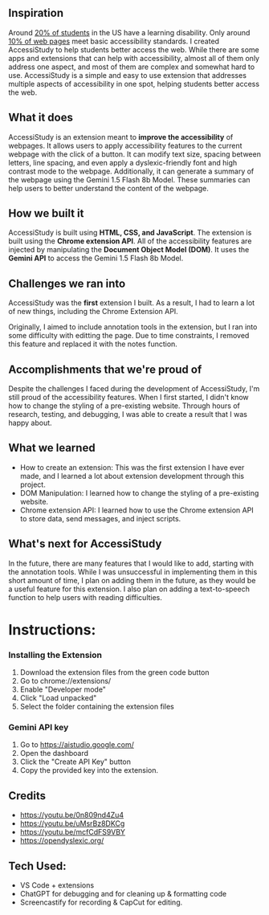 ## Inspiration
Around [20% of students](https://ncld.org/wp-content/uploads/2023/07/NCLD_2016%E2%80%932017-Annual-Report-1.pdf) in the US have a learning disability. Only around [10% of web pages](https://webaim.org/projects/million/) meet basic accessibility standards. I created AccessiStudy to help students better access the web. While there are some apps and extensions that can help with accessibility, almost all of them only address one aspect, and most of them are complex and somewhat hard to use. AccessiStudy is a simple and easy to use extension that addresses multiple aspects of accessibility in one spot, helping students better access the web.

## What it does
AccessiStudy is an extension meant to **improve the accessibility** of webpages. It allows users to apply accessibility features to the current webpage with the click of a button. It can modify text size, spacing between letters, line spacing, and even apply a dyslexic-friendly font and high contrast mode to the webpage. Additionally, it can generate a summary of the webpage using the Gemini 1.5 Flash 8b Model. These summaries can help users to better understand the content of the webpage. 



## How we built it

AccessiStudy is built using **HTML, CSS, and JavaScript**. The extension is built using the **Chrome extension API**. All of the accessibility features are injected by manipulating the **Document Object Model (DOM)**. It uses the **Gemini API** to access the Gemini 1.5 Flash 8b Model.

## Challenges we ran into

AccessiStudy was the **first** extension I built. As a result, I had to learn a lot of new things, including the Chrome Extension API. 

Originally, I aimed to include annotation tools in the extension, but I ran into some difficulty with editting the page. Due to time constraints, I removed this feature and replaced it with the notes function. 

## Accomplishments that we're proud of

Despite the challenges I faced during the development of AccessiStudy, I'm still proud of the accessibility features. When I first started, I didn't know how to change the styling of a pre-existing website. Through hours of research, testing, and debugging, I was able to create a result that I was happy about. 

## What we learned
- How to create an extension: This was the first extension I have ever made, and I learned a lot about extension development through this project.
- DOM Manipulation: I learned how to change the styling of a pre-existing website.
- Chrome extension API: I learned how to use the Chrome extension API to store data, send messages, and inject scripts.


## What's next for AccessiStudy
In the future, there are many features that I would like to add, starting with the annotation tools. While I was unsuccessful in implementing them in this short amount of time, I plan on adding them in the future, as they would be a useful feature for this extension. I also plan on adding a text-to-speech function to help users with reading difficulties. 

# Instructions:
### Installing the Extension
1. Download the extension files from the green code button
2. Go to chrome://extensions/
3. Enable "Developer mode"
4. Click "Load unpacked"
5. Select the folder containing the extension files

### Gemini API key
1. Go to https://aistudio.google.com/
2. Open the dashboard
3. Click the "Create API Key" button
4. Copy the provided key into the extension.



## Credits
- https://youtu.be/0n809nd4Zu4
- https://youtu.be/uMsrBz8DKCg
- https://youtu.be/mcfCdFS9VBY
- https://opendyslexic.org/

## Tech Used:
- VS Code + extensions
- ChatGPT for debugging and for cleaning up & formatting code
- Screencastify for recording & CapCut for editing.